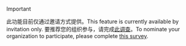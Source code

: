 > [!IMPORTANT]
> <span data-ttu-id="2ce75-101">此功能目前仅通过邀请方式提供。</span><span class="sxs-lookup"><span data-stu-id="2ce75-101">This feature is currently available by invitation only.</span></span> <span data-ttu-id="2ce75-102">要推荐您的组织参与，请完成[此调查](https://aka.ms/ax2012upgrade)。</span><span class="sxs-lookup"><span data-stu-id="2ce75-102">To nominate your organization to participate, please complete [this survey](https://aka.ms/ax2012upgrade).</span></span> 
